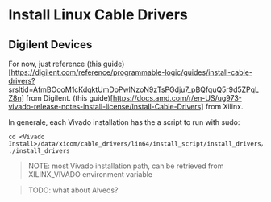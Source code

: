 # Install Linux Cable Drivers

## Digilent Devices
For now, just reference (this guide)[https://digilent.com/reference/programmable-logic/guides/install-cable-drivers?srsltid=AfmBOooM1cKdqktUmDoPwlNzoN9zTsPGdju7_pBQfquQ5r9d5ZPqLZ8n] from Digilent.
(this guide)[https://docs.amd.com/r/en-US/ug973-vivado-release-notes-install-license/Install-Cable-Drivers] from Xilinx.

In generale, each Vivado installation has the a script to run with sudo:
```console
cd <Vivado Install>/data/xicom/cable_drivers/lin64/install_script/install_drivers/
./install_drivers
```
> NOTE: most Vivado installation path, can be retrieved from XILINX_VIVADO environment variable

> TODO: what about Alveos?
